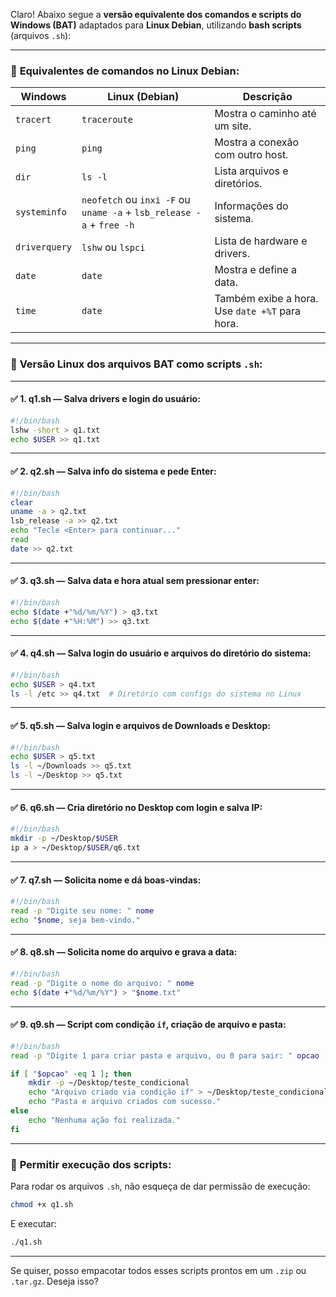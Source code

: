 Claro! Abaixo segue a **versão equivalente dos comandos e scripts do Windows (BAT)** adaptados para **Linux Debian**, utilizando **bash scripts** (arquivos `.sh`):

---

### 🔧 **Equivalentes de comandos no Linux Debian:**

| Windows         | Linux (Debian)                    | Descrição |
|----------------|------------------------------------|----------|
| `tracert`       | `traceroute`                      | Mostra o caminho até um site. |
| `ping`          | `ping`                            | Mostra a conexão com outro host. |
| `dir`           | `ls -l`                           | Lista arquivos e diretórios. |
| `systeminfo`    | `neofetch` ou `inxi -F` ou `uname -a` + `lsb_release -a` + `free -h` | Informações do sistema. |
| `driverquery`   | `lshw` ou `lspci`                  | Lista de hardware e drivers. |
| `date`          | `date`                            | Mostra e define a data. |
| `time`          | `date`                            | Também exibe a hora. Use `date +%T` para hora. |

---

### 🧪 **Versão Linux dos arquivos BAT como scripts `.sh`:**

---

#### ✅ **1. q1.sh** — Salva drivers e login do usuário:
```bash
#!/bin/bash
lshw -short > q1.txt
echo $USER >> q1.txt
```

---

#### ✅ **2. q2.sh** — Salva info do sistema e pede Enter:
```bash
#!/bin/bash
clear
uname -a > q2.txt
lsb_release -a >> q2.txt
echo "Tecle <Enter> para continuar..."
read
date >> q2.txt
```

---

#### ✅ **3. q3.sh** — Salva data e hora atual sem pressionar enter:
```bash
#!/bin/bash
echo $(date +"%d/%m/%Y") > q3.txt
echo $(date +"%H:%M") >> q3.txt
```

---

#### ✅ **4. q4.sh** — Salva login do usuário e arquivos do diretório do sistema:
```bash
#!/bin/bash
echo $USER > q4.txt
ls -l /etc >> q4.txt  # Diretório com configs do sistema no Linux
```

---

#### ✅ **5. q5.sh** — Salva login e arquivos de Downloads e Desktop:
```bash
#!/bin/bash
echo $USER > q5.txt
ls -l ~/Downloads >> q5.txt
ls -l ~/Desktop >> q5.txt
```

---

#### ✅ **6. q6.sh** — Cria diretório no Desktop com login e salva IP:
```bash
#!/bin/bash
mkdir -p ~/Desktop/$USER
ip a > ~/Desktop/$USER/q6.txt
```

---

#### ✅ **7. q7.sh** — Solicita nome e dá boas-vindas:
```bash
#!/bin/bash
read -p "Digite seu nome: " nome
echo "$nome, seja bem-vindo."
```

---

#### ✅ **8. q8.sh** — Solicita nome do arquivo e grava a data:
```bash
#!/bin/bash
read -p "Digite o nome do arquivo: " nome
echo $(date +"%d/%m/%Y") > "$nome.txt"
```

---

#### ✅ **9. q9.sh** — Script com condição `if`, criação de arquivo e pasta:
```bash
#!/bin/bash
read -p "Digite 1 para criar pasta e arquivo, ou 0 para sair: " opcao

if [ "$opcao" -eq 1 ]; then
    mkdir -p ~/Desktop/teste_condicional
    echo "Arquivo criado via condição if" > ~/Desktop/teste_condicional/info.txt
    echo "Pasta e arquivo criados com sucesso."
else
    echo "Nenhuma ação foi realizada."
fi
```

---

### 🔐 **Permitir execução dos scripts:**
Para rodar os arquivos `.sh`, não esqueça de dar permissão de execução:

```bash
chmod +x q1.sh
```

E executar:

```bash
./q1.sh
```

---

Se quiser, posso empacotar todos esses scripts prontos em um `.zip` ou `.tar.gz`. Deseja isso?
